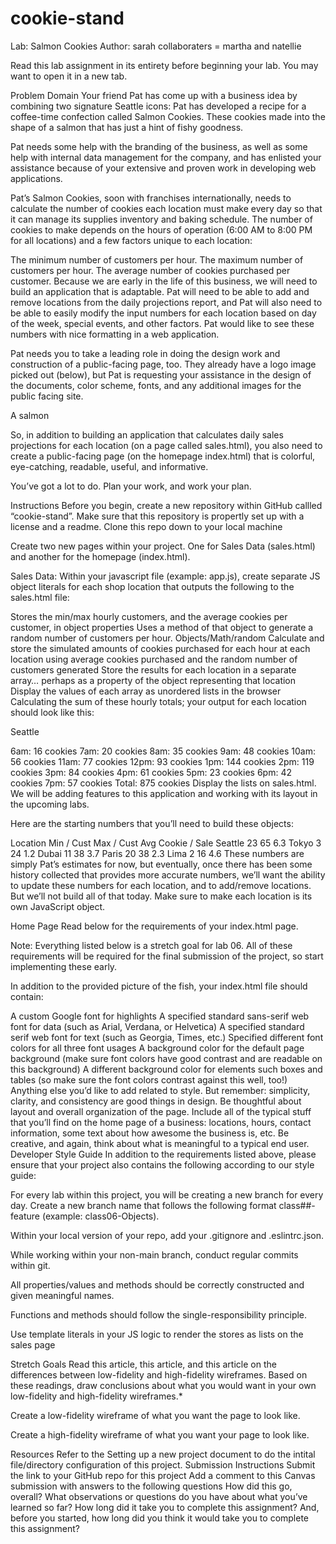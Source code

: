 # cookie-stand
Lab: Salmon Cookies
Author: sarah 
collaboraters = martha and natellie

Read this lab assignment in its entirety before beginning your lab. You may want to open it in a new tab.

Problem Domain
Your friend Pat has come up with a business idea by combining two signature Seattle icons: Pat has developed a recipe for a coffee-time confection called Salmon Cookies. These cookies made into the shape of a salmon that has just a hint of fishy goodness.

Pat needs some help with the branding of the business, as well as some help with internal data management for the company, and has enlisted your assistance because of your extensive and proven work in developing web applications.

Pat’s Salmon Cookies, soon with franchises internationally, needs to calculate the number of cookies each location must make every day so that it can manage its supplies inventory and baking schedule. The number of cookies to make depends on the hours of operation (6:00 AM to 8:00 PM for all locations) and a few factors unique to each location:

The minimum number of customers per hour.
The maximum number of customers per hour.
The average number of cookies purchased per customer.
Because we are early in the life of this business, we will need to build an application that is adaptable. Pat will need to be able to add and remove locations from the daily projections report, and Pat will also need to be able to easily modify the input numbers for each location based on day of the week, special events, and other factors. Pat would like to see these numbers with nice formatting in a web application.

Pat needs you to take a leading role in doing the design work and construction of a public-facing page, too. They already have a logo image picked out (below), but Pat is requesting your assistance in the design of the documents, color scheme, fonts, and any additional images for the public facing site.

A salmon

So, in addition to building an application that calculates daily sales projections for each location (on a page called sales.html), you also need to create a public-facing page (on the homepage index.html) that is colorful, eye-catching, readable, useful, and informative.

You’ve got a lot to do. Plan your work, and work your plan.

Instructions
Before you begin, create a new repository within GitHub callled “cookie-stand”. Make sure that this repository is propertly set up with a license and a readme. Clone this repo down to your local machine

Create two new pages within your project. One for Sales Data (sales.html) and another for the homepage (index.html).

Sales Data:
Within your javascript file (example: app.js), create separate JS object literals for each shop location that outputs the following to the sales.html file:

Stores the min/max hourly customers, and the average cookies per customer, in object properties
Uses a method of that object to generate a random number of customers per hour. Objects/Math/random
Calculate and store the simulated amounts of cookies purchased for each hour at each location using average cookies purchased and the random number of customers generated
Store the results for each location in a separate array… perhaps as a property of the object representing that location
Display the values of each array as unordered lists in the browser
Calculating the sum of these hourly totals; your output for each location should look like this:

Seattle

6am: 16 cookies
7am: 20 cookies
8am: 35 cookies
9am: 48 cookies
10am: 56 cookies
11am: 77 cookies
12pm: 93 cookies
1pm: 144 cookies
2pm: 119 cookies
3pm: 84 cookies
4pm: 61 cookies
5pm: 23 cookies
6pm: 42 cookies
7pm: 57 cookies
Total: 875 cookies
Display the lists on sales.html. We will be adding features to this application and working with its layout in the upcoming labs.

Here are the starting numbers that you’ll need to build these objects:

Location	Min / Cust	Max / Cust	Avg Cookie / Sale
Seattle	23	65	6.3
Tokyo	3	24	1.2
Dubai	11	38	3.7
Paris	20	38	2.3
Lima	2	16	4.6
These numbers are simply Pat’s estimates for now, but eventually, once there has been some history collected that provides more accurate numbers, we’ll want the ability to update these numbers for each location, and to add/remove locations. But we’ll not build all of that today. Make sure to make each location is its own JavaScript object.

Home Page
Read below for the requirements of your index.html page.

Note: Everything listed below is a stretch goal for lab 06. All of these requirements will be required for the final submission of the project, so start implementing these early.

In addition to the provided picture of the fish, your index.html file should contain:

A custom Google font for highlights
A specified standard sans-serif web font for data (such as Arial, Verdana, or Helvetica)
A specified standard serif web font for text (such as Georgia, Times, etc.)
Specified different font colors for all three font usages
A background color for the default page background (make sure font colors have good contrast and are readable on this background)
A different background color for elements such boxes and tables (so make sure the font colors contrast against this well, too!)
Anything else you’d like to add related to style. But remember: simplicity, clarity, and consistency are good things in design.
Be thoughtful about layout and overall organization of the page.
Include all of the typical stuff that you’ll find on the home page of a business: locations, hours, contact information, some text about how awesome the business is, etc. Be creative, and again, think about what is meaningful to a typical end user.
Developer Style Guide
In addition to the requirements listed above, please ensure that your project also contains the following according to our style guide:

For every lab within this project, you will be creating a new branch for every day. Create a new branch name that follows the following format class##-feature (example: class06-Objects).

Within your local version of your repo, add your .gitignore and .eslintrc.json.

While working within your non-main branch, conduct regular commits within git.

All properties/values and methods should be correctly constructed and given meaningful names.

Functions and methods should follow the single-responsibility principle.

Use template literals in your JS logic to render the stores as lists on the sales page

Stretch Goals
Read this article, this article, and this article on the differences between low-fidelity and high-fidelity wireframes. Based on these readings, draw conclusions about what you would want in your own low-fidelity and high-fidelity wireframes.*

Create a low-fidelity wireframe of what you want the page to look like.

Create a high-fidelity wireframe of what you want your page to look like.

Resources
Refer to the Setting up a new project document to do the intital file/directory configuration of this project.
Submission Instructions
Submit the link to your GitHub repo for this project
Add a comment to this Canvas submission with answers to the following questions
How did this go, overall?
What observations or questions do you have about what you’ve learned so far?
How long did it take you to complete this assignment? And, before you started, how long did you think it would take you to complete this assignment?
